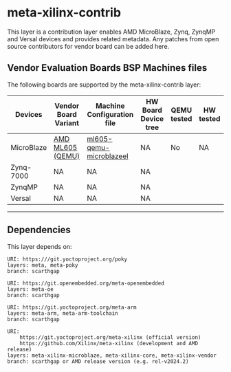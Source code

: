 # meta-xilinx-contrib

This layer is a contribution layer enables AMD MicroBlaze, Zynq, ZynqMP
and Versal devices and provides related metadata.
Any patches from open source contributors for vendor board can be added here.

## Vendor Evaluation Boards BSP Machines files

The following boards are supported by the meta-xilinx-contrib layer:

| Devices    | Vendor Board Variant                                                                               | Machine Configuration file                                           | HW Board Device tree | QEMU tested | HW tested |
|------------|----------------------------------------------------------------------------------------------------|----------------------------------------------------------------------|----------------------|-------------|-----------|
| MicroBlaze | [AMD ML605 (QEMU)](https://www.digikey.com/en/products/detail/amd-xilinx/EK-V6-ML605-G/2175174) | [ml605-qemu-microblazeel](conf/machine/ml605-qemu-microblazeel.conf) | NA                   | No          | NA        |
| Zynq-7000  | NA                                                                                                 | NA                                                                   | NA                   |             |           |
| ZynqMP     | NA                                                                                                 | NA                                                                   | NA                   |             |           |
| Versal     | NA                                                                                                 | NA                                                                   | NA                   |             |           |
---
## Dependencies

This layer depends on:

	URI: https:///git.yoctoproject.org/poky
	layers: meta, meta-poky
	branch: scarthgap

	URI: https://git.openembedded.org/meta-openembedded
	layers: meta-oe
	branch: scarthgap

	URI: https://git.yoctoproject.org/meta-arm
	layers: meta-arm, meta-arm-toolchain
	branch: scarthgap

	URI:
        https://git.yoctoproject.org/meta-xilinx (official version)
        https://github.com/Xilinx/meta-xilinx (development and AMD release)
	layers: meta-xilinx-microblaze, meta-xilinx-core, meta-xilinx-vendor
	branch: scarthgap or AMD release version (e.g. rel-v2024.2)
